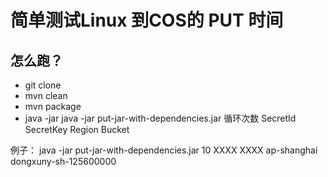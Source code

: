 # 简单测试Linux 到COS的 PUT 时间

## 怎么跑？
- git clone
- mvn clean
- mvn package
- java -jar java -jar put-jar-with-dependencies.jar 循环次数 SecretId SecretKey Region Bucket

例子：
java -jar put-jar-with-dependencies.jar 10 XXXX XXXX ap-shanghai dongxuny-sh-125600000


